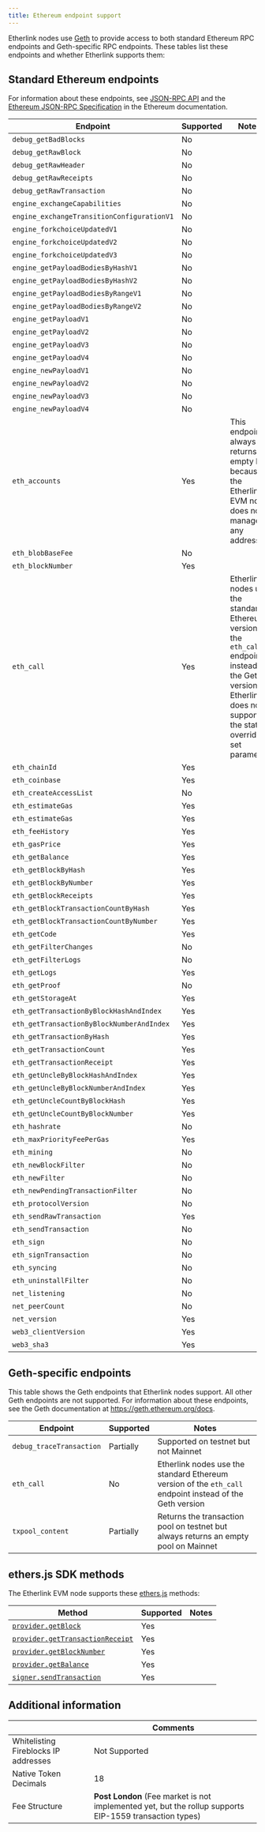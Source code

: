 ```yaml
---
title: Ethereum endpoint support
---
```


Etherlink nodes use [Geth](https://geth.ethereum.org/) to provide access to both standard Ethereum RPC endpoints and Geth-specific RPC endpoints.
These tables list these endpoints and whether Etherlink supports them:

## Standard Ethereum endpoints

For information about these endpoints, see [JSON-RPC API](https://ethereum.org/en/developers/docs/apis/json-rpc) and the [Ethereum JSON-RPC Specification](https://ethereum.github.io/execution-apis/api-documentation/) in the Ethereum documentation.

Endpoint | Supported | Notes
--- | --- | ---
`debug_getBadBlocks` | No |
`debug_getRawBlock` | No |
`debug_getRawHeader` | No |
`debug_getRawReceipts` | No |
`debug_getRawTransaction` | No |
`engine_exchangeCapabilities` | No |
`engine_exchangeTransitionConfigurationV1` | No |
`engine_forkchoiceUpdatedV1` | No |
`engine_forkchoiceUpdatedV2` | No |
`engine_forkchoiceUpdatedV3` | No |
`engine_getPayloadBodiesByHashV1` | No |
`engine_getPayloadBodiesByHashV2` | No |
`engine_getPayloadBodiesByRangeV1` | No |
`engine_getPayloadBodiesByRangeV2` | No |
`engine_getPayloadV1` | No |
`engine_getPayloadV2` | No |
`engine_getPayloadV3` | No |
`engine_getPayloadV4` | No |
`engine_newPayloadV1` | No |
`engine_newPayloadV2` | No |
`engine_newPayloadV3` | No |
`engine_newPayloadV4` | No |
`eth_accounts` | Yes | This endpoint always returns an empty list because the Etherlink EVM node does not manage any addresses
`eth_blobBaseFee` | No |
`eth_blockNumber` | Yes |
`eth_call` | Yes | Etherlink nodes use the standard Ethereum version of the `eth_call` endpoint instead of the Geth version; Etherlink does not support the state override set parameter
`eth_chainId` | Yes |
`eth_coinbase` | Yes |
`eth_createAccessList` | No |
`eth_estimateGas` | Yes |
`eth_estimateGas` | Yes |
`eth_feeHistory` | Yes |
`eth_gasPrice` | Yes |
`eth_getBalance` | Yes |
`eth_getBlockByHash` | Yes |
`eth_getBlockByNumber` | Yes |
`eth_getBlockReceipts` | Yes |
`eth_getBlockTransactionCountByHash` | Yes |
`eth_getBlockTransactionCountByNumber` | Yes |
`eth_getCode` | Yes |
`eth_getFilterChanges` | No |
`eth_getFilterLogs` | No |
`eth_getLogs` | Yes |
`eth_getProof` | No |
`eth_getStorageAt` | Yes |
`eth_getTransactionByBlockHashAndIndex` | Yes |
`eth_getTransactionByBlockNumberAndIndex` | Yes |
`eth_getTransactionByHash` | Yes |
`eth_getTransactionCount` | Yes |
`eth_getTransactionReceipt` | Yes |
`eth_getUncleByBlockHashAndIndex` | Yes |
`eth_getUncleByBlockNumberAndIndex` | Yes |
`eth_getUncleCountByBlockHash` | Yes |
`eth_getUncleCountByBlockNumber` | Yes |
`eth_hashrate` | No |
`eth_maxPriorityFeePerGas` | Yes |
`eth_mining` | No |
`eth_newBlockFilter` | No |
`eth_newFilter` | No |
`eth_newPendingTransactionFilter` | No |
`eth_protocolVersion` | No |
`eth_sendRawTransaction` | Yes |
`eth_sendTransaction` | No |
`eth_sign` | No |
`eth_signTransaction` | No |
`eth_syncing` | No |
`eth_uninstallFilter` | No |
`net_listening` | No |
`net_peerCount` | No |
`net_version` | Yes |
`web3_clientVersion` | Yes |
`web3_sha3` | Yes |

## Geth-specific endpoints

This table shows the Geth endpoints that Etherlink nodes support.
All other Geth endpoints are not supported.
For information about these endpoints, see the Geth documentation at https://geth.ethereum.org/docs.

Endpoint | Supported | Notes
--- | --- | ---
`debug_traceTransaction` | Partially | Supported on testnet but not Mainnet
`eth_call` | No | Etherlink nodes use the standard Ethereum version of the `eth_call` endpoint instead of the Geth version
`txpool_content` | Partially | Returns the transaction pool on testnet but always returns an empty pool on Mainnet

## ethers.js SDK methods

The Etherlink EVM node supports these [ethers.js](https://docs.ethers.org/v6/) methods:

Method | Supported | Notes
--- | --- | ---
[`provider.getBlock`](https://docs.ethers.org/v6/api/providers/#Provider-getBlock) | Yes |
[`provider.getTransactionReceipt`](https://docs.ethers.org/v6/api/providers/#Provider-getTransactionReceipt) | Yes |
[`provider.getBlockNumber`](https://docs.ethers.org/v6/api/providers/#Provider-getBlockNumber) | Yes |
[`provider.getBalance`](https://docs.ethers.org/v6/api/providers/#Provider-getBalance) | Yes |
[`signer.sendTransaction`](https://docs.ethers.org/v6/api/providers/#Signer-sendTransaction) | Yes |

## Additional information

|                                      | Comments                                                                                                |
| ------------------------------------ | ------------------------------------------------------------------------------------------------------- |
| Whitelisting Fireblocks IP addresses | Not Supported                                                                                           |
| Native Token Decimals                | 18                                                                                                      |
| Fee Structure                        | **Post London** (Fee market is not implemented yet, but the rollup supports EIP-1559 transaction types) |
